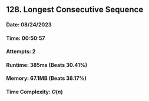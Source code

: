 ## 128. Longest Consecutive Sequence

#### Date: 08/24/2023

#### Time: 00:50:57

#### Attempts: 2

#### Runtime: 385ms (Beats 30.41%)

#### Memory: 67.1MB (Beats 38.17%)

#### Time Complexity: $O(n)$